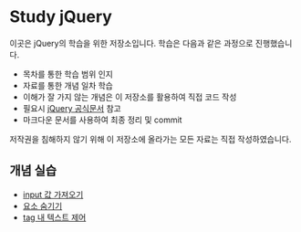 # Study jQuery

이곳은 jQuery의 학습을 위한 저장소입니다. 학습은 다음과 같은 과정으로 진행했습니다.

- 목차를 통한 학습 범위 인지
- 자료를 통한 개념 일차 학습
- 이해가 잘 가지 않는 개념은 이 저장소를 활용하여 직접 코드 작성
- 필요시 [jQuery 공식문서](https://api.jquery.com/) 참고
- 마크다운 문서를 사용하여 최종 정리 및 commit

저작권을 침해하지 않기 위해 이 저장소에 올라가는 모든 자료는 직접 작성하였습니다.

## 개념 실습

- [input 값 가져오기](basic/ex1_input박스)
- [요소 숨기기](basic/ex2_hide)
- [tag 내 텍스트 제어](basic/ex3_text)